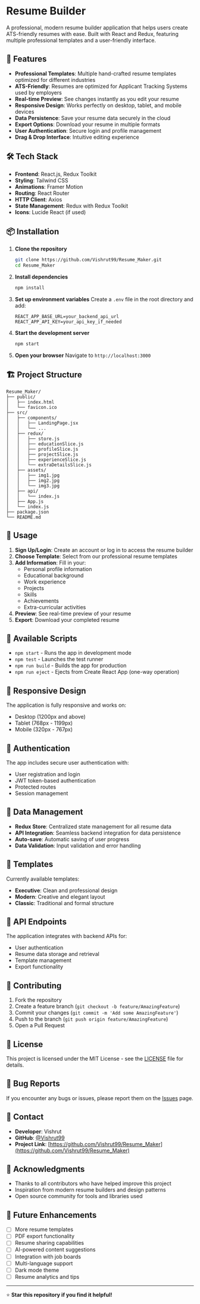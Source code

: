 # Resume Builder

A professional, modern resume builder application that helps users create ATS-friendly resumes with ease. Built with React and Redux, featuring multiple professional templates and a user-friendly interface.

## 🚀 Features

- **Professional Templates**: Multiple hand-crafted resume templates optimized for different industries
- **ATS-Friendly**: Resumes are optimized for Applicant Tracking Systems used by employers
- **Real-time Preview**: See changes instantly as you edit your resume
- **Responsive Design**: Works perfectly on desktop, tablet, and mobile devices
- **Data Persistence**: Save your resume data securely in the cloud
- **Export Options**: Download your resume in multiple formats
- **User Authentication**: Secure login and profile management
- **Drag & Drop Interface**: Intuitive editing experience

## 🛠️ Tech Stack

- **Frontend**: React.js, Redux Toolkit
- **Styling**: Tailwind CSS
- **Animations**: Framer Motion
- **Routing**: React Router
- **HTTP Client**: Axios
- **State Management**: Redux with Redux Toolkit
- **Icons**: Lucide React (if used)

## 📦 Installation

1. **Clone the repository**
   ```bash
   git clone https://github.com/Vishrut99/Resume_Maker.git
   cd Resume_Maker
   ```

2. **Install dependencies**
   ```bash
   npm install
   ```

3. **Set up environment variables**
   Create a `.env` file in the root directory and add:
   ```env
   REACT_APP_BASE_URL=your_backend_api_url
   REACT_APP_API_KEY=your_api_key_if_needed
   ```

4. **Start the development server**
   ```bash
   npm start
   ```

5. **Open your browser**
   Navigate to `http://localhost:3000`

## 🏗️ Project Structure

```
Resume_Maker/
├── public/
│   ├── index.html
│   └── favicon.ico
├── src/
│   ├── components/
│   │   ├── LandingPage.jsx
│   │   └── ...
│   ├── redux/
│   │   ├── store.js
│   │   ├── educationSlice.js
│   │   ├── profileSlice.js
│   │   ├── projectSlice.js
│   │   ├── experienceSlice.js
│   │   └── extraDetailsSlice.js
│   ├── assets/
│   │   ├── img1.jpg
│   │   ├── img2.jpg
│   │   └── img3.jpg
│   ├── api/
│   │   └── index.js
│   ├── App.js
│   └── index.js
├── package.json
└── README.md
```

## 🎯 Usage

1. **Sign Up/Login**: Create an account or log in to access the resume builder
2. **Choose Template**: Select from our professional resume templates
3. **Add Information**: Fill in your:
   - Personal profile information
   - Educational background
   - Work experience
   - Projects
   - Skills
   - Achievements
   - Extra-curricular activities
4. **Preview**: See real-time preview of your resume
5. **Export**: Download your completed resume

## 🔧 Available Scripts

- `npm start` - Runs the app in development mode
- `npm test` - Launches the test runner
- `npm run build` - Builds the app for production
- `npm run eject` - Ejects from Create React App (one-way operation)

## 📱 Responsive Design

The application is fully responsive and works on:
- Desktop (1200px and above)
- Tablet (768px - 1199px)
- Mobile (320px - 767px)

## 🔐 Authentication

The app includes secure user authentication with:
- User registration and login
- JWT token-based authentication
- Protected routes
- Session management

## 💾 Data Management

- **Redux Store**: Centralized state management for all resume data
- **API Integration**: Seamless backend integration for data persistence
- **Auto-save**: Automatic saving of user progress
- **Data Validation**: Input validation and error handling

## 🎨 Templates

Currently available templates:
- **Executive**: Clean and professional design
- **Modern**: Creative and elegant layout
- **Classic**: Traditional and formal structure

## 🚦 API Endpoints

The application integrates with backend APIs for:
- User authentication
- Resume data storage and retrieval
- Template management
- Export functionality

## 🤝 Contributing

1. Fork the repository
2. Create a feature branch (`git checkout -b feature/AmazingFeature`)
3. Commit your changes (`git commit -m 'Add some AmazingFeature'`)
4. Push to the branch (`git push origin feature/AmazingFeature`)
5. Open a Pull Request

## 📄 License

This project is licensed under the MIT License - see the [LICENSE](LICENSE) file for details.

## 🐛 Bug Reports

If you encounter any bugs or issues, please report them on the [Issues](https://github.com/Vishrut99/Resume_Maker/issues) page.

## 📧 Contact

- **Developer**: Vishrut
- **GitHub**: [@Vishrut99](https://github.com/Vishrut99)
- **Project Link**: [https://github.com/Vishrut99/Resume_Maker](https://github.com/Vishrut99/Resume_Maker)

## 🙏 Acknowledgments

- Thanks to all contributors who have helped improve this project
- Inspiration from modern resume builders and design patterns
- Open source community for tools and libraries used

## 🔮 Future Enhancements

- [ ] More resume templates
- [ ] PDF export functionality
- [ ] Resume sharing capabilities
- [ ] AI-powered content suggestions
- [ ] Integration with job boards
- [ ] Multi-language support
- [ ] Dark mode theme
- [ ] Resume analytics and tips

---

⭐ **Star this repository if you find it helpful!**
